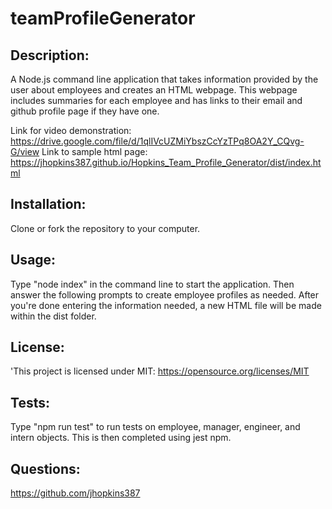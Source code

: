 # teamProfileGenerator 

  ## Description: 
  A Node.js command line application that takes information provided by the user about employees and creates an HTML webpage. This webpage includes summaries for each employee and has links to their email and github profile page if they have one. 

  Link for video demonstration: https://drive.google.com/file/d/1qlIVcUZMiYbszCcYzTPq8OA2Y_CQvg-G/view
  Link to sample html page: https://jhopkins387.github.io/Hopkins_Team_Profile_Generator/dist/index.html

  ## Installation: 
  Clone or fork the repository to your computer.

  ## Usage: 
  Type "node index" in the command line to start the application. Then answer the following prompts to create employee profiles as needed. After you're done entering the information needed, a new HTML file will be made within the dist folder.

  ## License: 
  'This project is licensed under MIT: https://opensource.org/licenses/MIT

  ## Tests: 
  Type "npm run test" to run tests on employee, manager, engineer, and intern objects. This is then completed using jest npm.

  ## Questions: 
  https://github.com/jhopkins387
